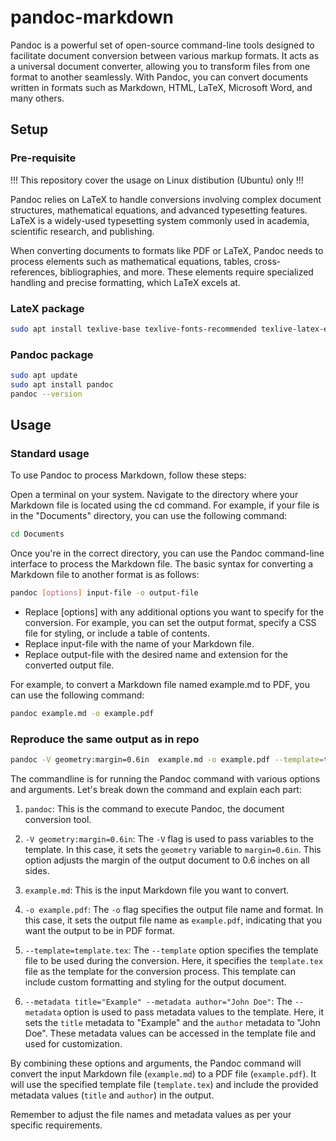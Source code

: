 # pandoc-markdown

Pandoc is a powerful set of open-source command-line tools designed to facilitate document conversion between various markup formats. It acts as a universal document converter, allowing you to transform files from one format to another seamlessly. With Pandoc, you can convert documents written in formats such as Markdown, HTML, LaTeX, Microsoft Word, and many others.

## Setup 

### Pre-requisite
!!! This repository cover the usage on Linux distibution (Ubuntu) only !!!

Pandoc relies on LaTeX to handle conversions involving complex document structures, mathematical equations, and advanced typesetting features. LaTeX is a widely-used typesetting system commonly used in academia, scientific research, and publishing.

When converting documents to formats like PDF or LaTeX, Pandoc needs to process elements such as mathematical equations, tables, cross-references, bibliographies, and more. These elements require specialized handling and precise formatting, which LaTeX excels at.

### LateX package

```bash
sudo apt install texlive-base texlive-fonts-recommended texlive-latex-extra texlive-latex-recommended 
```

### Pandoc package
```bash
sudo apt update
sudo apt install pandoc
pandoc --version
```

## Usage

### Standard usage
To use Pandoc to process Markdown, follow these steps:

Open a terminal on your system.
Navigate to the directory where your Markdown file is located using the cd command. For example, if your file is in the "Documents" directory, you can use the following command:

```bash
cd Documents
```
Once you're in the correct directory, you can use the Pandoc command-line interface to process the Markdown file. The basic syntax for converting a Markdown file to another format is as follows:

```bash
pandoc [options] input-file -o output-file

```
- Replace [options] with any additional options you want to specify for the conversion. For example, you can set the output format, specify a CSS file for styling, or include a table of contents.
- Replace input-file with the name of your Markdown file.
- Replace output-file with the desired name and extension for the converted output file.

For example, to convert a Markdown file named example.md to PDF, you can use the following command:

```bash
pandoc example.md -o example.pdf
```

### Reproduce the same output as in repo

```bash
pandoc -V geometry:margin=0.6in  example.md -o example.pdf --template=template.tex  --metadata title="Example" --metadata author="John Doe"
```

The commandline is for running the Pandoc command with various options and arguments. Let's break down the command and explain each part:

1. `pandoc`: This is the command to execute Pandoc, the document conversion tool.

2. `-V geometry:margin=0.6in`: The `-V` flag is used to pass variables to the template. In this case, it sets the `geometry` variable to `margin=0.6in`. This option adjusts the margin of the output document to 0.6 inches on all sides.

3. `example.md`: This is the input Markdown file you want to convert.

4. `-o example.pdf`: The `-o` flag specifies the output file name and format. In this case, it sets the output file name as `example.pdf`, indicating that you want the output to be in PDF format.

5. `--template=template.tex`: The `--template` option specifies the template file to be used during the conversion. Here, it specifies the `template.tex` file as the template for the conversion process. This template can include custom formatting and styling for the output document.

6. `--metadata title="Example" --metadata author="John Doe"`: The `--metadata` option is used to pass metadata values to the template. Here, it sets the `title` metadata to "Example" and the `author` metadata to "John Doe". These metadata values can be accessed in the template file and used for customization.

By combining these options and arguments, the Pandoc command will convert the input Markdown file (`example.md`) to a PDF file (`example.pdf`). It will use the specified template file (`template.tex`) and include the provided metadata values (`title` and `author`) in the output.

Remember to adjust the file names and metadata values as per your specific requirements.


